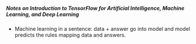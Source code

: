 ##### Notes on Introduction to TensorFlow for Artificial Intelligence, Machine Learning, and Deep Learning
* Machine learning in a sentence: data + answer go into model and model predicts the rules mapping data and answers.
